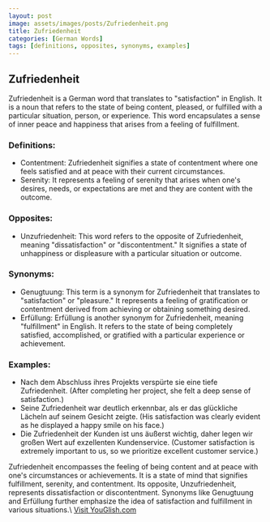 ```yaml
---
layout: post
image: assets/images/posts/Zufriedenheit.png
title: Zufriedenheit
categories: [German Words]
tags: [definitions, opposites, synonyms, examples]
---
```


## Zufriedenheit

Zufriedenheit is a German word that translates to "satisfaction" in English. It is a noun that refers to the state of being content, pleased, or fulfilled with a particular situation, person, or experience. This word encapsulates a sense of inner peace and happiness that arises from a feeling of fulfillment.

### Definitions:

- Contentment: Zufriedenheit signifies a state of contentment where one feels satisfied and at peace with their current circumstances.
- Serenity: It represents a feeling of serenity that arises when one's desires, needs, or expectations are met and they are content with the outcome.

### Opposites:

- Unzufriedenheit: This word refers to the opposite of Zufriedenheit, meaning "dissatisfaction" or "discontentment." It signifies a state of unhappiness or displeasure with a particular situation or outcome.

### Synonyms:

- Genugtuung: This term is a synonym for Zufriedenheit that translates to "satisfaction" or "pleasure." It represents a feeling of gratification or contentment derived from achieving or obtaining something desired.
- Erfüllung: Erfüllung is another synonym for Zufriedenheit, meaning "fulfillment" in English. It refers to the state of being completely satisfied, accomplished, or gratified with a particular experience or achievement.

### Examples:

- Nach dem Abschluss ihres Projekts verspürte sie eine tiefe Zufriedenheit. (After completing her project, she felt a deep sense of satisfaction.)
- Seine Zufriedenheit war deutlich erkennbar, als er das glückliche Lächeln auf seinem Gesicht zeigte. (His satisfaction was clearly evident as he displayed a happy smile on his face.)
- Die Zufriedenheit der Kunden ist uns äußerst wichtig, daher legen wir großen Wert auf exzellenten Kundenservice. (Customer satisfaction is extremely important to us, so we prioritize excellent customer service.)

Zufriedenheit encompasses the feeling of being content and at peace with one's circumstances or achievements. It is a state of mind that signifies fulfillment, serenity, and contentment. Its opposite, Unzufriedenheit, represents dissatisfaction or discontentment. Synonyms like Genugtuung and Erfüllung further emphasize the idea of satisfaction and fulfillment in various situations.\ <a id="yg-widget-0" class="youglish-widget" data-query="Zufriedenheit" data-lang="german" data-components="8412" data-auto-start="0" data-bkg-color="theme_light" data-title="How%20to%20pronounce%20Zufriedenheit%20in%20German"  rel="nofollow" href="https://youglish.com">Visit YouGlish.com</a><script async src="https://youglish.com/public/emb/widget.js" charset="utf-8"></script>